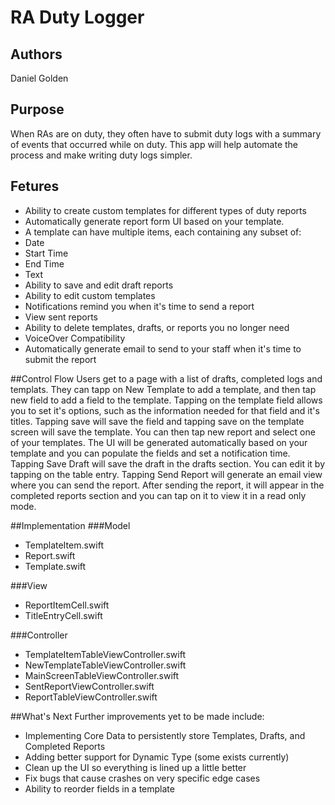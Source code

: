 # RA Duty Logger

## Authors
Daniel Golden

## Purpose
When RAs are on duty, they often have to submit duty logs with a summary of
events that occurred while on duty. This app will help automate the process
and make writing duty logs simpler. 

## Fetures
* Ability to create custom templates for different types of duty reports
* Automatically generate report form UI based on your template.
 * A template can have multiple items, each containing any subset of: 
  * Date
  * Start Time
  * End Time
  * Text
* Ability to save and edit draft reports
* Ability to edit custom templates
* Notifications remind you when it's time to send a report
* View sent reports
* Ability to delete templates, drafts, or reports you no longer need
* VoiceOver Compatibility
* Automatically generate email to send to your staff when it's time to submit
the report


##Control Flow
Users get to a page with a list of drafts, completed logs and templats. They
can tapp on New Template to add a template, and then tap new field to add a
field to the template. Tapping on the template field allows you to set it's
options, such as the information needed for that field and it's titles. Tapping
save will save the field and tapping save on the template screen will save the
template. You can then tap new report and select one of your templates. The UI
will be generated automatically based on your template and you can populate the
fields and set a notification time. Tapping Save Draft will save the draft in
the drafts section. You can edit it by tapping on the table entry. Tapping Send
Report will generate an email view where you can send the report. After sending
the report, it will appear in the completed reports section and you can tap on
it to view it in a read only mode.

##Implementation
###Model
* TemplateItem.swift
* Report.swift
* Template.swift

###View
* ReportItemCell.swift
* TitleEntryCell.swift

###Controller
* TemplateItemTableViewController.swift
* NewTemplateTableViewController.swift
* MainScreenTableViewController.swift
* SentReportViewController.swift
* ReportTableViewController.swift

##What's Next
Further improvements yet to be made include:
* Implementing Core Data to persistently store Templates, Drafts, and Completed
Reports
* Adding better support for Dynamic Type (some exists currently)
* Clean up the UI so everything is lined up a little better
* Fix bugs that cause crashes on very specific edge cases
* Ability to reorder fields in a template

